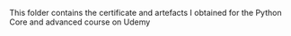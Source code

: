 This folder contains the certificate and artefacts I obtained for the Python Core and advanced course on Udemy
